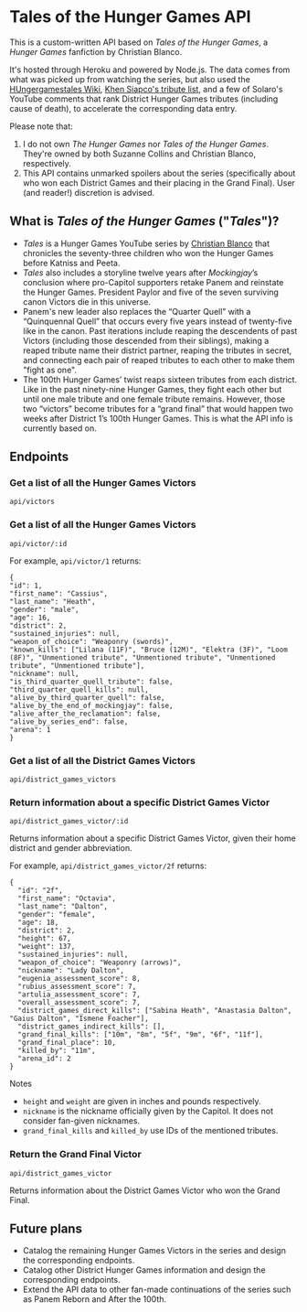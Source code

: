 # Tales of the Hunger Games API

This is a custom-written API based on *Tales of the Hunger Games*, a *Hunger Games* fanfiction by Christian Blanco.

It's hosted through Heroku and powered by Node.js. The data comes from what was picked up from watching the series, but also used the [HUngergamestales Wiki](https://hungergamestales.fandom.com/wiki/HUngergamestales_Wiki), [Khen Siapco's tribute list](m/spreadsheets/d/1A4_ryLpuz5rJIEfPzbYad3QqHS_GuGY06Aoz2YskBYo/edit#gid=0), and a few of Solaro's YouTube comments that rank District Hunger Games tributes (including cause of death), to accelerate the corresponding data entry. 

Please note that:
1. I do not own *The Hunger Games* nor *Tales of the Hunger Games*. They're owned by both Suzanne Collins and Christian Blanco, respectively.
2. This API contains unmarked spoilers about the series (specifically about who won each District Games and their placing in the Grand Final). User (and reader!) discretion is advised.


## What is *Tales of the Hunger Games* ("*Tales*")?

* *Tales* is a Hunger Games YouTube series by [Christian Blanco](https://www.youtube.com/channel/UCAkhWuczWzB3t7h8Xo5_S9g) that chronicles the seventy-three children who won the Hunger Games before Katniss and Peeta.
* *Tales* also includes a storyline twelve years after *Mockingjay*’s conclusion where pro-Capitol supporters retake Panem and reinstate the Hunger Games. President Paylor and five of the seven surviving canon Victors die in this universe. 
* Panem's new leader also replaces the “Quarter Quell” with a “Quinquennal Quell” that occurs every five years instead of twenty-five like in the canon. Past iterations include reaping the descendents of past Victors (including those descended from their siblings), making a reaped tribute name their district partner, reaping the tributes in secret, and connecting each pair of reaped tributes to each other to make them "fight as one". 
* The 100th Hunger Games’ twist reaps sixteen tributes from each district. Like in the past ninety-nine Hunger Games, they fight each other but until one male tribute and one female tribute remains. However, those two “victors” become tributes for a “grand final” that would happen two weeks after District 1’s 100th Hunger Games. This is what the API info is currently based on. 

## Endpoints

### Get a list of all the Hunger Games Victors

`api/victors`

### Get a list of all the Hunger Games Victors

`api/victor/:id`

For example, `api/victor/1` returns:

```
{
"id": 1,
"first_name": "Cassius",
"last_name": "Heath",
"gender": "male",
"age": 16,
"district": 2,
"sustained_injuries": null,
"weapon_of_choice": "Weaponry (swords)",
"known_kills": ["Lilana (11F)", "Bruce (12M)", "Elektra (3F)", "Loom (8F)", "Unmentioned tribute", "Unmentioned tribute", "Unmentioned tribute", "Unmentioned tribute"],
"nickname": null,
"is_third_quarter_quell_tribute": false,
"third_quarter_quell_kills": null,
"alive_by_third_quarter_quell": false,
"alive_by_the_end_of_mockingjay": false,
"alive_after_the_reclamation": false,
"alive_by_series_end": false,
"arena": 1
}
```

### Get a list of all the District Games Victors

`api/district_games_victors`

### Return information about a specific District Games Victor

`api/district_games_victor/:id`

Returns information about a specific District Games Victor, given their home district and gender abbreviation.

For example, `api/district_games_victor/2f` returns:

```
{
  "id": "2f",
  "first_name": "Octavia",
  "last_name": "Dalton",
  "gender": "female",
  "age": 18,
  "district": 2,
  "height": 67,
  "weight": 137,
  "sustained_injuries": null,
  "weapon_of_choice": "Weaponry (arrows)",
  "nickname": "Lady Dalton",
  "eugenia_assessment_score": 8,
  "rubius_assessment_score": 7,
  "artulia_assessment_score": 7,
  "overall_assessment_score": 7,
  "district_games_direct_kills": ["Sabina Heath", "Anastasia Dalton", "Gaius Dalton", "Ismene Foacher"],
  "district_games_indirect_kills": [],
  "grand_final_kills": ["10m", "8m", "5f", "9m", "6f", "11f"],  
  "grand_final_place": 10,
  "killed_by": "11m",
  "arena_id": 2
}
```

Notes
* `height` and `weight` are given in inches and pounds respectively. 
* `nickname` is the nickname officially given by the Capitol. It does not consider fan-given nicknames.
* `grand_final_kills` and `killed_by` use IDs of the mentioned tributes.


### Return the Grand Final Victor 

`api/district_games_victor`

Returns information about the District Games Victor who won the Grand Final. 

## Future plans

* Catalog the remaining Hunger Games Victors in the series and design the corresponding endpoints.
* Catalog other District Hunger Games information and design the corresponding endpoints.
* Extend the API data to other fan-made continuations of the series such as Panem Reborn and After the 100th.

